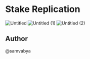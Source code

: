 # Stake Replication

![Untitled](https://github.com/user-attachments/assets/fc631e5f-251c-4760-9417-4d989051e0bf)
![Untitled (1)](https://github.com/user-attachments/assets/fb6e3e81-fe8b-4c8c-992f-0336f477cfc2)
![Untitled (2)](https://github.com/user-attachments/assets/0ac6bdfa-de3f-4df6-bbb7-c3a25c9b9533)

## Author
@samvabya
